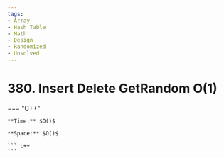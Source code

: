 ```yaml
---
tags:
- Array
- Hash Table
- Math
- Design
- Randomized
- Unsolved
---
```



# 380. Insert Delete GetRandom O(1)

=== "C++"

    **Time:** $O()$

    **Space:** $O()$

    ``` c++
    ```